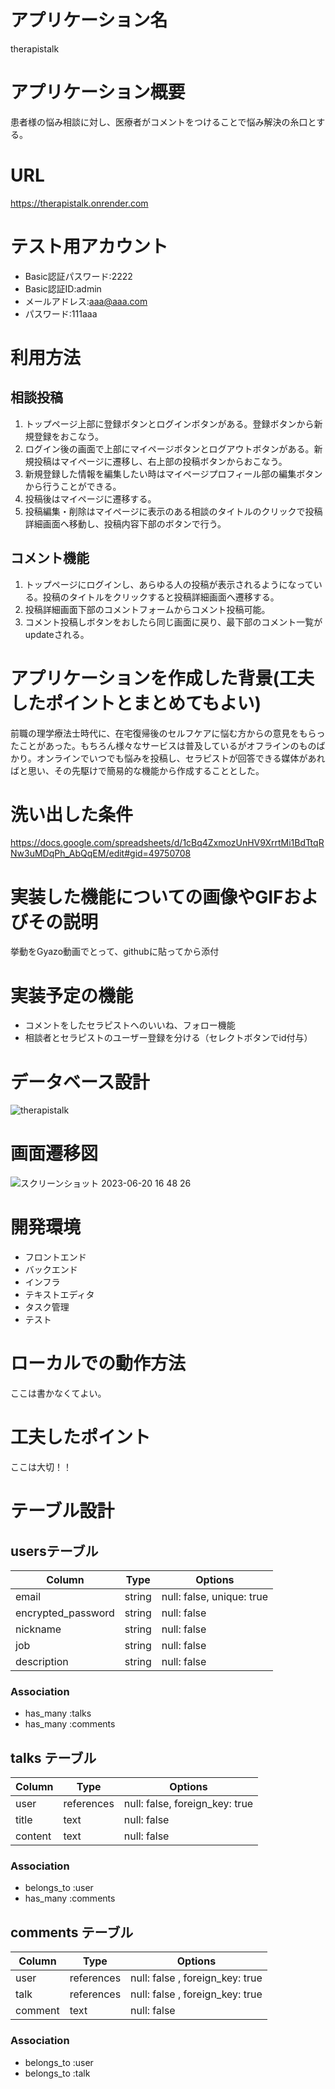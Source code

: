 # アプリケーション名

therapistalk

# アプリケーション概要
患者様の悩み相談に対し、医療者がコメントをつけることで悩み解決の糸口とする。

# URL
https://therapistalk.onrender.com

# テスト用アカウント

* Basic認証パスワード:2222
* Basic認証ID:admin
* メールアドレス:aaa@aaa.com
* パスワード:111aaa

# 利用方法
## 相談投稿
1. トップページ上部に登録ボタンとログインボタンがある。登録ボタンから新規登録をおこなう。
2. ログイン後の画面で上部にマイページボタンとログアウトボタンがある。新規投稿はマイページに遷移し、右上部の投稿ボタンからおこなう。
3. 新規登録した情報を編集したい時はマイページプロフィール部の編集ボタンから行うことができる。
4. 投稿後はマイページに遷移する。
5. 投稿編集・削除はマイページに表示のある相談のタイトルのクリックで投稿詳細画面へ移動し、投稿内容下部のボタンで行う。

## コメント機能
1. トップページにログインし、あらゆる人の投稿が表示されるようになっている。投稿のタイトルをクリックすると投稿詳細画面へ遷移する。
2. 投稿詳細画面下部のコメントフォームからコメント投稿可能。
3. コメント投稿しボタンをおしたら同じ画面に戻り、最下部のコメント一覧がupdateされる。

# アプリケーションを作成した背景(工夫したポイントとまとめてもよい)
前職の理学療法士時代に、在宅復帰後のセルフケアに悩む方からの意見をもらったことがあった。もちろん様々なサービスは普及しているがオフラインのものばかり。オンラインでいつでも悩みを投稿し、セラピストが回答できる媒体があればと思い、その先駆けで簡易的な機能から作成することとした。

# 洗い出した条件
https://docs.google.com/spreadsheets/d/1cBq4ZxmozUnHV9XrrtMi1BdTtqRNw3uMDqPh_AbQqEM/edit#gid=49750708


# 実装した機能についての画像やGIFおよびその説明

挙動をGyazo動画でとって、githubに貼ってから添付

# 実装予定の機能
* コメントをしたセラピストへのいいね、フォロー機能
* 相談者とセラピストのユーザー登録を分ける（セレクトボタンでid付与）

# データベース設計
![therapistalk](https://github.com/natsuko-shibayama/therapistalk/assets/124324097/a7475861-1ea7-4b3d-ad72-aaa661de75a6)


# 画面遷移図

![スクリーンショット 2023-06-20 16 48 26](https://github.com/natsuko-shibayama/therapistalk/assets/124324097/5205826f-7cba-4cff-9236-3db34a76c131)


# 開発環境
* フロントエンド
* バックエンド
* インフラ
* テキストエディタ
* タスク管理
* テスト

# ローカルでの動作方法

ここは書かなくてよい。



# 工夫したポイント

ここは大切！！


# テーブル設計

## usersテーブル

| Column                | Type   | Options                   |
| ------------------    | ------ | ------------------------- |
| email                 | string | null: false, unique: true |
| encrypted_password    | string | null: false               |
| nickname              | string | null: false               |
| job                   | string | null: false               |
| description           | string | null: false               |

### Association

- has_many :talks
- has_many :comments

## talks テーブル

| Column  | Type       | Options                        |
| ------- | ---------- | ------------------------------ |
| user    | references | null: false, foreign_key: true |
| title   | text       | null: false                    |
| content | text       | null: false                    |

### Association

- belongs_to :user
- has_many :comments

## comments テーブル

| Column | Type       | Options                         |
| ------ | ---------- | ------------------------------- |
| user   | references | null: false , foreign_key: true |
| talk   | references | null: false , foreign_key: true |
| comment | text    | null: false                     |

### Association

- belongs_to :user
- belongs_to :talk